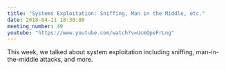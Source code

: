 ```yaml
---
title: "Systems Exploitation: Sniffing, Man in the Middle, etc."
date: 2018-04-11 18:30:00
meeting_number: 49
youtube: "https://www.youtube.com/watch?v=UcmQpeFrLng"
---
```

This week, we talked about system exploitation including sniffing, man-in-the-middle attacks, and more.
